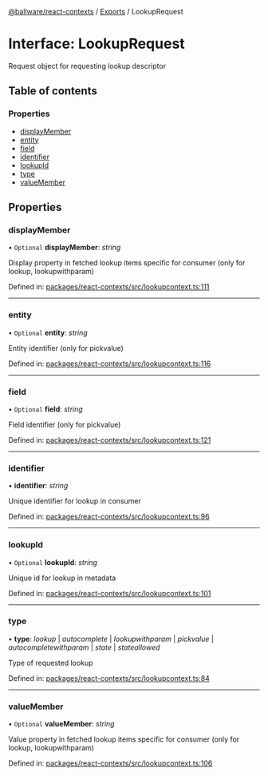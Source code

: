 [@ballware/react-contexts](../README.md) / [Exports](../modules.md) / LookupRequest

# Interface: LookupRequest

Request object for requesting lookup descriptor

## Table of contents

### Properties

- [displayMember](lookuprequest.md#displaymember)
- [entity](lookuprequest.md#entity)
- [field](lookuprequest.md#field)
- [identifier](lookuprequest.md#identifier)
- [lookupId](lookuprequest.md#lookupid)
- [type](lookuprequest.md#type)
- [valueMember](lookuprequest.md#valuemember)

## Properties

### displayMember

• `Optional` **displayMember**: *string*

Display property in fetched lookup items specific for consumer (only for lookup, lookupwithparam)

Defined in: [packages/react-contexts/src/lookupcontext.ts:111](https://github.com/ballware/ballware-client/blob/0f5da41/packages/react-contexts/src/lookupcontext.ts#L111)

___

### entity

• `Optional` **entity**: *string*

Entity identifier (only for pickvalue)

Defined in: [packages/react-contexts/src/lookupcontext.ts:116](https://github.com/ballware/ballware-client/blob/0f5da41/packages/react-contexts/src/lookupcontext.ts#L116)

___

### field

• `Optional` **field**: *string*

Field identifier (only for pickvalue)

Defined in: [packages/react-contexts/src/lookupcontext.ts:121](https://github.com/ballware/ballware-client/blob/0f5da41/packages/react-contexts/src/lookupcontext.ts#L121)

___

### identifier

• **identifier**: *string*

Unique identifier for lookup in consumer

Defined in: [packages/react-contexts/src/lookupcontext.ts:96](https://github.com/ballware/ballware-client/blob/0f5da41/packages/react-contexts/src/lookupcontext.ts#L96)

___

### lookupId

• `Optional` **lookupId**: *string*

Unique id for lookup  in metadata

Defined in: [packages/react-contexts/src/lookupcontext.ts:101](https://github.com/ballware/ballware-client/blob/0f5da41/packages/react-contexts/src/lookupcontext.ts#L101)

___

### type

• **type**: *lookup* \| *autocomplete* \| *lookupwithparam* \| *pickvalue* \| *autocompletewithparam* \| *state* \| *stateallowed*

Type of requested lookup

Defined in: [packages/react-contexts/src/lookupcontext.ts:84](https://github.com/ballware/ballware-client/blob/0f5da41/packages/react-contexts/src/lookupcontext.ts#L84)

___

### valueMember

• `Optional` **valueMember**: *string*

Value property in fetched lookup items specific for consumer (only for lookup, lookupwithparam)

Defined in: [packages/react-contexts/src/lookupcontext.ts:106](https://github.com/ballware/ballware-client/blob/0f5da41/packages/react-contexts/src/lookupcontext.ts#L106)
